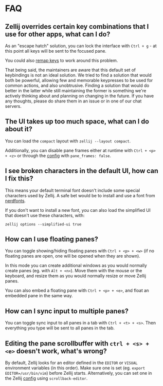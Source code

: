 # FAQ

## Zellij overrides certain key combinations that I use for other apps, what can I do?
As an "escape hatch" solution, you can lock the interface with `Ctrl + g` - at this point all keys will be sent to the focused pane.

You could also [remap keys](./keybindings.md) to work around this problem.

That being said, the maintainers are aware that this default set of keybindings is not an ideal solution. We tried to find a solution that would both be powerful, allowing few and memorable keypresses to be used for common actions, and also unobtrusive. Finding a solution that would do better in the latter while still maintaining the former is something we're actively thinking about and planning on changing in the future. If you have any thoughts, please do share them in an issue or in one of our chat servers.

## The UI takes up too much space, what can I do about it?

You can load the `compact` layout with `zellij --layout compact`.

Additionally, you can disable pane frames either at runtime with `Ctrl + <p> + <z>` or through the [config](./configuration.md) with `pane_frames: false`.

## I see broken characters in the default UI, how can I fix this?
This means your default terminal font doesn't include some special characters used by Zellij. A safe bet would be to install and use a font from [nerdfonts](https://www.nerdfonts.com).

If you don't want to install a new font, you can also load the simplified UI that doesn't use these characters, with:
```
zellij options --simplified-ui true
```

## How can I use floating panes?
You can toggle showing/hiding floating panes with `Ctrl + <p> + <w>` (if no floating panes are open, one will be opened when they are shown).

In this mode you can create additional windows as you would normally create panes (eg. with `Alt + <n>`). Move them with the mouse or the keyboard, and resize them as you would normally resize or move Zellij panes.

You can also embed a floating pane with `Ctrl + <p> + <e>`, and float an embedded pane in the same way.

## How can I sync input to multiple panes?
You can toggle sync input to all panes in a tab with `Ctrl + <t> + <s>`. Then everything you type will be sent to all panes in the tab.

## Editing the pane scrollbuffer with `ctrl + <s> + <e>` doesn't work, what's wrong?

By default, Zellij looks for an editor defined in the `EDITOR` or `VISUAL` environment variables (in this order).
Make sure one is set (eg. `export EDITOR=/usr/bin/vim`) before Zellij starts.
Alternatively, you can set one in the Zellij [config](./configuration.md) using `scrollback-editor`.

